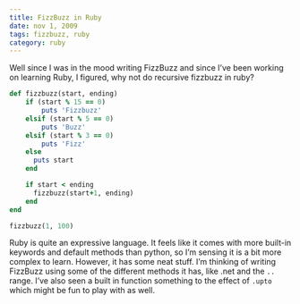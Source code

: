 ```yaml
---
title: FizzBuzz in Ruby
date: nov 1, 2009
tags: fizzbuzz, ruby
category: ruby
---
```


Well since I was in the mood writing FizzBuzz and since I’ve been working on learning Ruby, I figured, why not do recursive fizzbuzz in ruby?

```ruby
def fizzbuzz(start, ending)
    if (start % 15 == 0)
        puts 'Fizzbuzz'
    elsif (start % 5 == 0)
        puts 'Buzz'
    elsif (start % 3 == 0)
        puts 'Fizz'
    else
      puts start
    end

    if start < ending
      fizzbuzz(start+1, ending)
    end
end

fizzbuzz(1, 100)
```

Ruby is quite an expressive language. It feels like it comes with more built-in keywords and default methods than python, so I’m sensing it is a bit more complex to learn. However, it has some neat stuff. I’m thinking of writing FizzBuzz using some of the different methods it has, like .net and the `..` range. I’ve also seen a built in function something to the effect of `.upto` which might be fun to play with as well.
